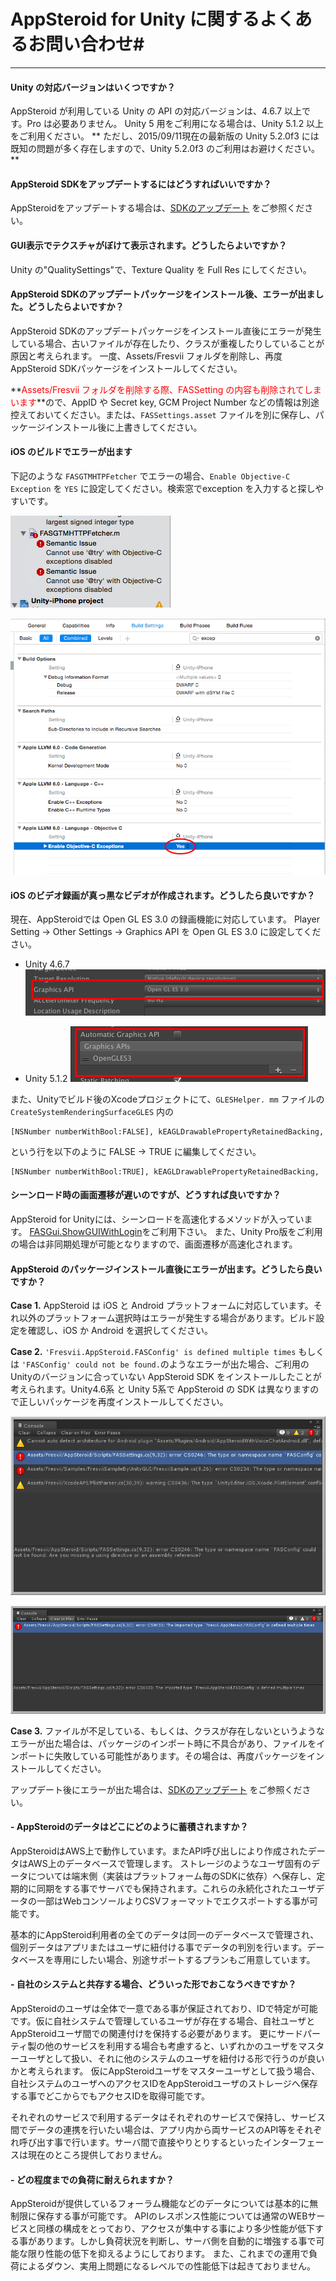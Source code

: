 # AppSteroid for Unity に関するよくあるお問い合わせ#


----------

#### Unity の対応バージョンはいくつですか？

AppSteroid が利用している Unity の API の対応バージョンは、4.6.7 以上です。Pro は必要ありません。
Unity 5 用をご利用になる場合は、Unity 5.1.2 以上をご利用ください。
** ただし、2015/09/11現在の最新版の Unity 5.2.0f3 には既知の問題が多く存在しますので、Unity 5.2.0f3 のご利用はお避けください。 **

#### AppSteroid SDKをアップデートするにはどうすればいいですか？
AppSteroidをアップデートする場合は、[SDKのアップデート](AppSteroidSDKのアップデート.md) をご参照ください。

#### GUI表示でテクスチャがぼけて表示されます。どうしたらよいですか？

Unity の"QualitySettings"で、Texture Quality を Full Res にしてください。

#### AppSteroid SDKのアップデートパッケージをインストール後、エラーが出ました。どうしたらよいですか？

AppSteroid SDKのアップデートパッケージをインストール直後にエラーが発生している場合、古いファイルが存在したり、クラスが重複したりしていることが原因と考えられます。
一度、Assets/Fresvii フォルダを削除し、再度 AppSteroid SDKパッケージをインストールしてください。

**<span style="color:red">Assets/Fresvii フォルダを削除する際、FASSetting の内容も削除されてしまいます</span>**ので、AppID や Secret key, GCM Project Number などの情報は別途控えておいてください。または、`FASSettings.asset` ファイルを別に保存し、パッケージインストール後に上書きしてください。

#### iOS のビルドでエラーが出ます

下記のような `FASGTMHTPFetcher` でエラーの場合、`Enable Objective-C Exception` を `YES` に設定してください。検索窓でexception を入力すると探しやすいです。

![](Images/FASGTMHTPFetcher-Error.png)

![](Images/BuildSetting-Objectvie-exception.png)

#### iOS のビデオ録画が真っ黒なビデオが作成されます。どうしたら良いですか？

現在、AppSteroidでは Open GL ES 3.0 の録画機能に対応しています。
Player Setting -> Other Settings -> Graphics API を Open GL ES 3.0 に設定してください。

- Unity 4.6.7
![](Images/VideoRecordingSetting.png)

- Unity 5.1.2
![](Images/VideoRecordingSettingUnity5.png)

また、Unityでビルド後のXcodeプロジェクトにて、`GLESHelper. mm` ファイルの `CreateSystemRenderingSurfaceGLES` 内の

    [NSNumber numberWithBool:FALSE], kEAGLDrawablePropertyRetainedBacking,

という行を以下のように FALSE -> TRUE に編集してください。

    [NSNumber numberWithBool:TRUE], kEAGLDrawablePropertyRetainedBacking,

#### シーンロード時の画面遷移が遅いのですが、どうすれば良いですか？

AppSteroid for Unityには、シーンロードを高速化するメソッドが入っています。
[FASGui.ShowGUIWithLogin](https://github.com/fresvii/appsteroid-sdk-unity-documents/blob/master/ja/Specs/Spec-FASGui.md#FASGui.ShowGUIWithLogin)をご利用下さい。
また、Unity Pro版をご利用の場合は非同期処理が可能となりますので、画面遷移が高速化されます。

#### AppSteroid のパッケージインストール直後にエラーが出ます。どうしたら良いですか？
**Case 1.** AppSteroid は iOS と Android プラットフォームに対応しています。それ以外のプラットフォーム選択時はエラーが発生する場合があります。ビルド設定を確認し、iOS か Android を選択してください。

**Case 2.** `'Fresvii.AppSteroid.FASConfig' is defined multiple times` もしくは `'FASConfig' could not be found.`のようなエラーが出た場合、ご利用のUnityのバージョンに合っていない AppSteroid SDK をインストールしたことが考えられます。Unity4.6系 と Unity 5系で AppSteroid の SDK は異なりますので正しいパッケージを再度インストールしてください。

![](Images/invalid_SDK_Version.png)

![](Images/invalid_SDK_Version2.png)

**Case 3.** ファイルが不足している、もしくは、クラスが存在しないというようなエラーが出た場合は、パッケージのインポート時に不具合があり、ファイルをインポートに失敗している可能性があります。その場合は、再度パッケージをインストールしてください。

アップデート後にエラーが出た場合は、[SDKのアップデート](AppSteroidSDKのアップデート.md) をご参照ください。

#### <a name="apsanddatabase">- AppSteroidのデータはどこにどのように蓄積されますか？</a>
AppSteroidはAWS上で動作しています。またAPI呼び出しにより作成されたデータはAWS上のデータベースで管理します。
ストレージのようなユーザ固有のデータについては端末側（実装はプラットフォーム毎のSDKに依存）へ保存し、定期的に同期をする事でサーバでも保持されます。これらの永続化されたユーザデータの一部はWebコンソールよりCSVフォーマットでエクスポートする事が可能です。

基本的にAppSteroid利用者の全てのデータは同一のデータベースで管理され、個別データはアプリまたはユーザに紐付ける事でデータの判別を行います。データベースを専用にしたい場合、別途サポートするプランもご用意しています。


#### <a name="commonsystem">- 自社のシステムと共存する場合、どういった形でおこなうべきですか？</a>
AppSteroidのユーザは全体で一意である事が保証されており、IDで特定が可能です。仮に自社システムで管理しているユーザが存在する場合、自社ユーザとAppSteroidユーザ間での関連付けを保持する必要があります。
更にサードパーティ製の他のサービスを利用する場合も考慮すると、いずれかのユーザをマスターユーザとして扱い、それに他のシステムのユーザを紐付ける形で行うのが良いかと考えられます。
仮にAppSteroidユーザをマスターユーザとして扱う場合、自社システムのユーザへのアクセスIDをAppSteroidユーザのストレージへ保存する事でどこからでもアクセスIDを取得可能です。

それぞれのサービスで利用するデータはそれぞれのサービスで保持し、サービス間でデータの連携を行いたい場合は、アプリ内から両サービスのAPI等をそれぞれ呼び出す事で行います。サーバ間で直接やりとりするといったインターフェースは現在のところ提供しておりません。


#### <a name="loadtest">- どの程度までの負荷に耐えられますか？</a>
AppSteroidが提供しているフォーラム機能などのデータについては基本的に無制限に保存する事が可能です。
APIのレスポンス性能については通常のWEBサービスと同様の構成をとっており、アクセスが集中する事により多少性能が低下する事があります。しかし負荷状況を判断し、サーバ側を自動的に増強する事で可能な限り性能の低下を抑えるようにしております。
また、これまでの運用で負荷によるダウン、実用上問題になるレベルでの性能低下は起きておりません。

